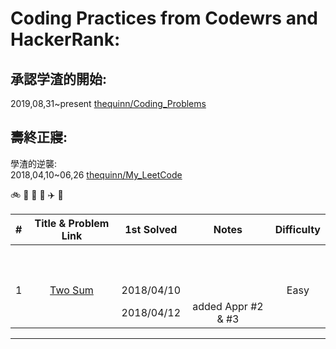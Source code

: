 # Coding Practices from Codewrs and HackerRank:

## 承認学渣的開始: 
2019,08,31~present [thequinn/Coding_Problems](https://github.com/thequinn/Coding_Problems) 

## 壽終正寢:
學渣的逆襲:     
2018,04,10~06,26 [thequinn/My_LeetCode](https://github.com/thequinn/My_LeetCode)

:bike:  :car:  :tram:  :helicopter:  :airplane:  :rocket:

| # | Title & Problem Link | 1st Solved | Notes | Difficulty |
|:---:|:---:|:---:|:---:|:---:|
|  |   | | | |
|  |   | | | |
|  |   | | | |
|  |   | | | |
|  |   | | | |
|  |   | | | |
|  |   | | | |
|  |   | | | |
|  |   | | | |
|  |   | | | |
| 1 | [Two Sum](https://leetcode.com/problems/two-sum/description/) | 2018/04/10 |  | Easy |
|  |  | 2018/04/12 | added Appr #2 & #3 | |

------------------------------------------------------------------------------------------------

